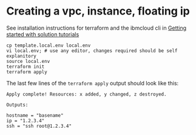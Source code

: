 # Creating a vpc, instance, floating ip

See installation instructions for terraform and the ibmcloud cli in [Getting started with solution tutorials](https://cloud.ibm.com/docs/solution-tutorials?topic=solution-tutorials-tutorials)

```
cp template.local.env local.env
vi local.env; # use any editor, changes required should be self explanitory
source local.env
terraform init
terraform apply
```

The last few lines of the `terraform apply` output should look like this:

```
Apply complete! Resources: x added, y changed, z destroyed.

Outputs:

hostname = "basename"
ip = "1.2.3.4"
ssh = "ssh root@1.2.3.4"
```
